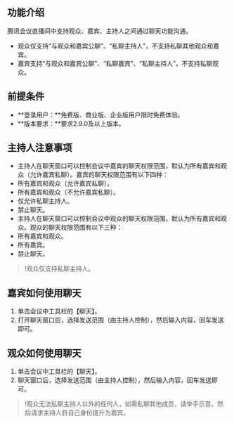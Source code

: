 

## 功能介绍
腾讯会议直播间中支持观众、嘉宾、主持人之间通过聊天功能沟通。
- 观众仅支持“与观众和嘉宾公聊”、“私聊主持人”，不支持私聊其他观众和嘉宾。
- 嘉宾支持“与观众和嘉宾公聊”、“私聊嘉宾”、“私聊主持人”，不支持私聊观众。

## 前提条件
- **登录用户：**免费版、商业版、企业版用户限时免费体验。
- **版本要求：**要求2.9.0及以上版本。

## 主持人注意事项
- 主持人在聊天窗口可以控制会议中嘉宾的聊天权限范围，默认为所有嘉宾和观众（允许嘉宾私聊）。嘉宾的聊天权限范围有以下四种：
 - 所有嘉宾和观众（允许嘉宾私聊）。
 - 所有嘉宾和观众（不允许嘉宾私聊）。
 - 仅允许私聊主持人。
 - 禁止聊天。
- 主持人在聊天窗口可以控制会议中观众的聊天权限范围，默认为所有嘉宾和观众。观众的聊天权限范围有以下三种：
 - 所有嘉宾和观众。
 - 所有嘉宾。
 - 禁止聊天。
>!观众仅支持私聊主持人。

## 嘉宾如何使用聊天
1. 单击会议中工具栏的【聊天】。
2. 打开聊天窗口后，选择发送范围（由主持人控制），然后输入内容，回车发送即可。

## 观众如何使用聊天
1. 单击会议中工具栏的【聊天】。
2. 聊天窗口后，选择发送范围（由主持人控制），然后输入内容，回车发送即可。
>!观众无法私聊主持人以外的任何人，如需私聊其他成员，请举手示意，然后请求主持人将自己身份提升为嘉宾。
